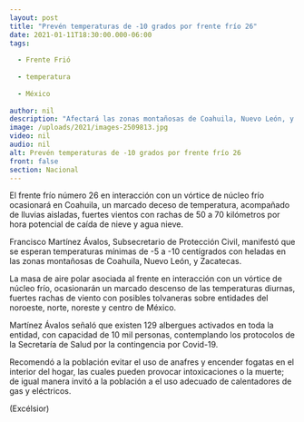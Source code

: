 ```yaml
---
layout: post
title: "Prevén temperaturas de -10 grados por frente frío 26"
date: 2021-01-11T18:30:00.000-06:00
tags:
  
  - Frente Frió
  
  - temperatura
  
  - México
  
author: nil
description: "Afectará las zonas montañosas de Coahuila, Nuevo León, y Zacatecas; alistan 129 albergues en Coahuila con capacidad de 10 mil personas"
image: /uploads/2021/images-2509813.jpg
video: nil
audio: nil
alt: Prevén temperaturas de -10 grados por frente frío 26
front: false
section: Nacional
---
```


El frente frío número 26 en interacción con un vórtice de núcleo frío ocasionará en Coahuila, un marcado deceso de temperatura, acompañado de lluvias aisladas, fuertes vientos con rachas de 50 a 70 kilómetros por hora potencial de caída de nieve y agua nieve.

Francisco Martínez Ávalos, Subsecretario de Protección Civil, manifestó que se esperan temperaturas mínimas de -5 a -10 centígrados con heladas en las zonas montañosas de Coahuila, Nuevo León, y Zacatecas.

La masa de aire polar asociada al frente en interacción con un vórtice de núcleo frío, ocasionarán un marcado descenso de las temperaturas diurnas, fuertes rachas de viento con posibles tolvaneras sobre entidades del noroeste, norte, noreste y centro de México.

Martínez Ávalos señaló que existen 129 albergues activados en toda la entidad, con capacidad de 10 mil personas, contemplando los protocolos de la Secretaría de Salud por la contingencia por Covid-19.

Recomendó a la población evitar el uso de anafres y encender fogatas en el interior del hogar, las cuales pueden provocar intoxicaciones o la muerte; de igual manera invitó a la población a el uso adecuado de calentadores de gas y eléctricos.

(Excélsior)